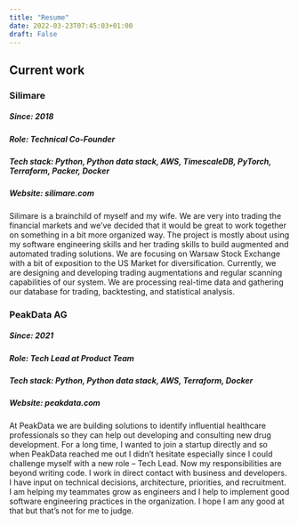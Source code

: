 ```yaml
---
title: "Resume"
date: 2022-03-23T07:45:03+01:00
draft: False
---
```


## Current work
### Silimare
##### **Since:** 2018
##### **Role:** Technical Co-Founder
##### **Tech stack:** Python, Python data stack, AWS, TimescaleDB, PyTorch, Terraform, Packer, Docker
##### **Website:** silimare.com

Silimare is a brainchild of myself and my wife. We are very into trading the financial markets and we’ve decided that it
would be great to work together on something in a bit more organized way. The project is mostly about using my software
engineering skills and her trading skills to build augmented and automated trading solutions. We are focusing on
Warsaw Stock Exchange with a bit of exposition to the US Market for diversification. Currently, we are designing and
developing trading augmentations and regular scanning capabilities of our system. We are processing real-time data and
gathering our database for trading, backtesting, and statistical analysis.

### PeakData AG
##### **Since:** 2021
##### **Role:** Tech Lead at Product Team
##### **Tech stack:** Python, Python data stack, AWS, Terraform, Docker
##### **Website:** peakdata.com

At PeakData we are building solutions to identify influential healthcare professionals so they can help out developing
and consulting new drug development. For a long time, I wanted to join a startup directly and so when PeakData reached
me out I didn’t hesitate especially since I could challenge myself with a new role – Tech Lead. Now my responsibilities
are beyond writing code. I work in direct contact with business and developers. I have input on technical decisions,
architecture, priorities, and recruitment. I am helping my teammates grow as engineers and I help to implement good
software engineering practices in the organization. I hope I am any good at that but that’s not for me to judge.

